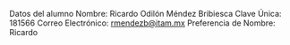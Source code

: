 Datos del alumno
Nombre: Ricardo Odilón Méndez Bribiesca
Clave Única: 181566
Correo Electrónico: rmendezb@itam.mx
Preferencia de Nombre: Ricardo
